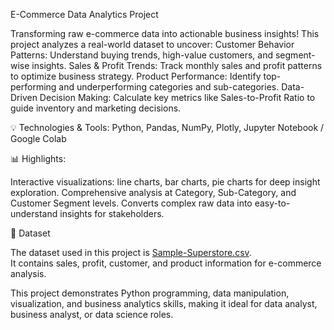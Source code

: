 E-Commerce Data Analytics Project

 Transforming raw e-commerce data into actionable business insights! This project analyzes a real-world dataset to uncover:
 Customer Behavior Patterns: Understand buying trends, high-value customers, and segment-wise insights.
 Sales & Profit Trends: Track monthly sales and profit patterns to optimize business strategy.
 Product Performance: Identify top-performing and underperforming categories and sub-categories.
 Data-Driven Decision Making: Calculate key metrics like Sales-to-Profit Ratio to guide inventory and marketing decisions.

💡 Technologies & Tools: Python, Pandas, NumPy, Plotly, Jupyter Notebook / Google Colab

📊 Highlights:

 Interactive visualizations: line charts, bar charts, pie charts for deep insight exploration.
 Comprehensive analysis at Category, Sub-Category, and Customer Segment levels.
 Converts complex raw data into easy-to-understand insights for stakeholders.

 📂 Dataset

 The dataset used in this project is [Sample-Superstore.csv](./Sample-Superstore(1).csv).  
 It contains sales, profit, customer, and product information for e-commerce analysis.

 This project demonstrates Python programming, data manipulation, visualization, and business analytics skills, making it ideal for data analyst, business analyst, or  data science roles.
